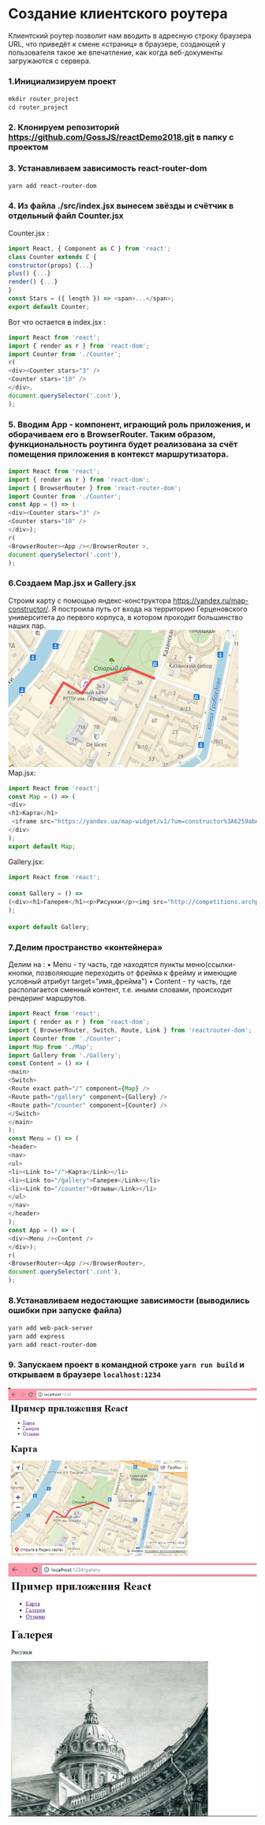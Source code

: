# Создание	клиентского	роутера
Клиентский	роутер	позволит	нам	вводить в	адресную	строку	браузера	URL,	что	приведёт	к	смене	«страниц»	в	браузере,	создающей	у пользователя	такое	же	впечатление,	как	когда	веб-документы	загружаются	с	сервера.	
### 1.Инициализируем проект
`mkdir router_project`  
`cd router_project`
### 2. Клонируем репозиторий https://github.com/GossJS/reactDemo2018.git в папку с проектом 
### 3. Устанавливаем зависимость react-router-dom
`yarn add react-router-dom`
### 4. Из файла ./src/index.jsx вынесем звёзды и счётчик в отдельный файл Counter.jsx  
Counter.jsx :
```javascript
import React, { Component as C } from 'react';
class Counter extends C {
constructor(props) {...}
plus() {...}
render() {...}
}
const Stars = ({ length }) => <span>...</span>;
export default Counter;
```
Вот что остается в index.jsx :
```javascript
import React from 'react';
import { render as r } from 'react-dom';
import Counter from './Counter';
r(
<div><Counter stars="3" />
<Counter stars="10" />
</div>,
document.querySelector('.cont'),
);
```
### 5. Вводим App - компонент, играющий роль приложения, и оборачиваем его в BrowserRouter. Таким образом, функциональность	роутинга	будет	реализована	за	счёт	помещения	приложения	в	контекст	маршрутизатора.
```javascript
import React from 'react';
import { render as r } from 'react-dom';
import { BrowserRouter } from 'react-router-dom';
import Counter from './Counter';
const App = () => (
<div><Counter stars="3" />
<Counter stars="10" />
</div>);
r(
<BrowserRouter><App /></BrowserRouter >,
document.querySelector('.cont'),
);
```
### 6.Создаем Map.jsx	и	Gallery.jsx
Строим карту с помощью яндекс-конструктора https://yandex.ru/map-constructor/. Я построила путь от входа на территорию Герценовского университета до первого корпуса, в котором проходит большинство наших пар.
![](https://github.com/arinasaf11/router080518/blob/master/Screenshot_3.png?raw=true)  
Map.jsx:
```javascript
import React from 'react'; 
const Map = () => ( 
<div> 
<h1>Карта</h1> 
 <iframe src="https://yandex.ua/map-widget/v1/?um=constructor%3A6259abeac2e0e20613e5986677af36c1925adf2cf1cbd30539a93ec975c664b1&amp;source=constructor" width="587" height="316" frameborder="0"></iframe> 
</div> 
); 
export default Map;
```
Gallery.jsx:
```javascript
import React from 'react';

const Gallery = () =>
(<div><h1>Галерея</h1><p>Рисунки</p><img src="http://competitions.archplatforma.ru/imgs/users/rabots/22653/biggest/file4287929112.jpg" width="545" height="662" alt=""/></div>
);

export default Gallery;
```
### 7.Делим пространство «контейнера»  
Делим на :
• Menu - ту	часть,	где	находятся	пункты меню(ссылки-кнопки,	позволяющие	
переходить	от	фрейма	к	фрейму и	имеющие	условный	атрибут	target="имя_фрейма")
• Content - ту	часть,	где	располагается	сменный	контент,	т.е.	иными	словами,	происходит	рендеринг	маршрутов.
```javascript
import React from 'react';
import { render as r } from 'react-dom';
import { BrowserRouter, Switch, Route, Link } from 'reactrouter-dom';
import Counter from './Counter';
import Map from './Map';
import Gallery from './Gallery';
const Content = () => (
<main>
<Switch>
<Route exact path="/" component={Map} />
<Route path="/gallery" component={Gallery} />
<Route path="/counter" component={Counter} />
</Switch>
</main>
);
const Menu = () => (
<header>
<nav>
<ul>
<li><Link to="/">Карта</Link></li>
<li><Link to="/gallery">Галерея</Link></li>
<li><Link to="/counter">Отзывы</Link></li>
</ul>
</nav>
</header>
);
const App = () => (
<div><Menu /><Content />
</div>);
r(
<BrowserRouter><App /></BrowserRouter>,
document.querySelector('.cont'),
);
```
### 8.Устанавливаем недостающие зависимости (выводились ошибки при запуске файла)
`yarn add web-pack-server`  
`yarn add express`  
`yarn add react-router-dom`
### 9. Запускаем проект в командной строке `yarn run build` и открываем в браузере `localhost:1234`
![](https://github.com/arinasaf11/router080518/blob/master/Screenshot_1.png?raw=true)
![](https://github.com/arinasaf11/router080518/blob/master/Screenshot_2.png?raw=true)
